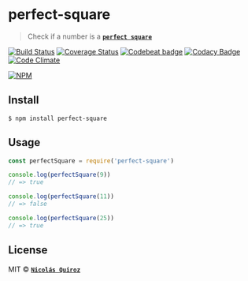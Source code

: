 # perfect-square

> Check if a number is a **[`perfect square`](https://en.wikipedia.org/wiki/Square_number)**

[![Build Status](https://travis-ci.org/nhsz/perfect-square.svg?branch=master)](https://travis-ci.org/nhsz/perfect-square)
[![Coverage Status](https://coveralls.io/repos/github/nhsz/perfect-square/badge.svg?branch=master)](https://coveralls.io/github/nhsz/perfect-square?branch=master)
[![Codebeat badge](https://codebeat.co/badges/24dc1fad-ad69-4fcb-9360-53592c2eb0ad)](https://codebeat.co/projects/github-com-nhsz-perfect-square-master)
[![Codacy Badge](https://api.codacy.com/project/badge/Grade/2982d747a77441019def2eb237cb0d51)](https://www.codacy.com/app/nquiroz/perfect-square?utm_source=github.com&amp;utm_medium=referral&amp;utm_content=nhsz/perfect-square&amp;utm_campaign=Badge_Grade)
[![Code Climate](https://codeclimate.com/github/nhsz/perfect-square/badges/gpa.svg)](https://codeclimate.com/github/nhsz/perfect-square)

[![NPM](https://nodei.co/npm/perfect-square.png?downloads=true&downloadRank=true&stars=true)](https://nodei.co/npm/perfect-square/)

## Install

```
$ npm install perfect-square
```


## Usage

```js
const perfectSquare = require('perfect-square')

console.log(perfectSquare(9))
// => true

console.log(perfectSquare(11))
// => false

console.log(perfectSquare(25))
// => true
```


## License

MIT © **[`Nicolás Quiroz`](https://nicolasquiroz.com)**
